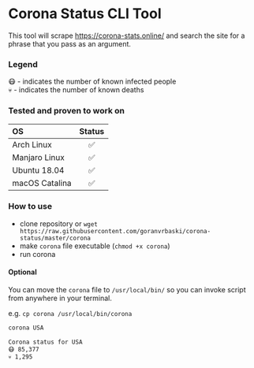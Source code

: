 # Corona Status CLI Tool

This tool will scrape https://corona-stats.online/ and search the site for a phrase that you pass as an argument.

### Legend

😷 - indicates the number of known infected people  
💀 - indicates the number of known deaths

### Tested and proven to work on 
| OS  | Status |
| :---         |     :---:      | 
| Arch Linux  | ✅ |
| Manjaro Linux  | ✅ |
| Ubuntu 18.04  | ✅ |
| macOS Catalina | ✅ |

### How to use

- clone repository or `wget https://raw.githubusercontent.com/goranvrbaski/corona-status/master/corona`
- make `corona` file executable (`chmod +x corona`)
- run corona

#### Optional
You can move the `corona` file to `/usr/local/bin/` so you can invoke script from anywhere in your terminal. 

e.g. `cp corona /usr/local/bin/corona`


```bash
corona USA

Corona status for USA
😷 85,377
💀 1,295
```

